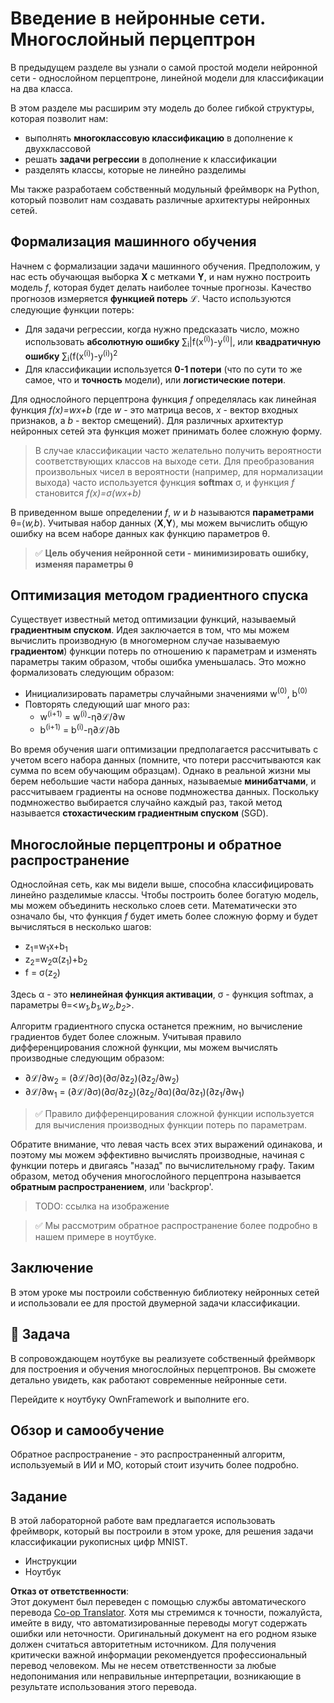 <!--
CO_OP_TRANSLATOR_METADATA:
{
  "original_hash": "df98b2c59f87d8543135301e87969f70",
  "translation_date": "2025-05-20T02:11:32+00:00",
  "source_file": "15-rag-and-vector-databases/data/own_framework.md",
  "language_code": "ru"
}
-->
# Введение в нейронные сети. Многослойный перцептрон

В предыдущем разделе вы узнали о самой простой модели нейронной сети - однослойном перцептроне, линейной модели для классификации на два класса.

В этом разделе мы расширим эту модель до более гибкой структуры, которая позволит нам:

* выполнять **многоклассовую классификацию** в дополнение к двухклассовой
* решать **задачи регрессии** в дополнение к классификации
* разделять классы, которые не линейно разделимы

Мы также разработаем собственный модульный фреймворк на Python, который позволит нам создавать различные архитектуры нейронных сетей.

## Формализация машинного обучения

Начнем с формализации задачи машинного обучения. Предположим, у нас есть обучающая выборка **X** с метками **Y**, и нам нужно построить модель *f*, которая будет делать наиболее точные прогнозы. Качество прогнозов измеряется **функцией потерь** ℒ. Часто используются следующие функции потерь:

* Для задачи регрессии, когда нужно предсказать число, можно использовать **абсолютную ошибку** ∑<sub>i</sub>|f(x<sup>(i)</sup>)-y<sup>(i)</sup>|, или **квадратичную ошибку** ∑<sub>i</sub>(f(x<sup>(i)</sup>)-y<sup>(i)</sup>)<sup>2</sup>
* Для классификации используется **0-1 потери** (что по сути то же самое, что и **точность** модели), или **логистические потери**.

Для однослойного перцептрона функция *f* определялась как линейная функция *f(x)=wx+b* (где *w* - это матрица весов, *x* - вектор входных признаков, а *b* - вектор смещений). Для различных архитектур нейронных сетей эта функция может принимать более сложную форму.

> В случае классификации часто желательно получить вероятности соответствующих классов на выходе сети. Для преобразования произвольных чисел в вероятности (например, для нормализации выхода) часто используется функция **softmax** σ, и функция *f* становится *f(x)=σ(wx+b)*

В приведенном выше определении *f*, *w* и *b* называются **параметрами** θ=⟨*w,b*⟩. Учитывая набор данных ⟨**X**,**Y**⟩, мы можем вычислить общую ошибку на всем наборе данных как функцию параметров θ.

> ✅ **Цель обучения нейронной сети - минимизировать ошибку, изменяя параметры θ**

## Оптимизация методом градиентного спуска

Существует известный метод оптимизации функций, называемый **градиентным спуском**. Идея заключается в том, что мы можем вычислить производную (в многомерном случае называемую **градиентом**) функции потерь по отношению к параметрам и изменять параметры таким образом, чтобы ошибка уменьшалась. Это можно формализовать следующим образом:

* Инициализировать параметры случайными значениями w<sup>(0)</sup>, b<sup>(0)</sup>
* Повторять следующий шаг много раз:
    - w<sup>(i+1)</sup> = w<sup>(i)</sup>-η∂ℒ/∂w
    - b<sup>(i+1)</sup> = b<sup>(i)</sup>-η∂ℒ/∂b

Во время обучения шаги оптимизации предполагается рассчитывать с учетом всего набора данных (помните, что потери рассчитываются как сумма по всем обучающим образцам). Однако в реальной жизни мы берем небольшие части набора данных, называемые **минибатчами**, и рассчитываем градиенты на основе подмножества данных. Поскольку подмножество выбирается случайно каждый раз, такой метод называется **стохастическим градиентным спуском** (SGD).

## Многослойные перцептроны и обратное распространение

Однослойная сеть, как мы видели выше, способна классифицировать линейно разделимые классы. Чтобы построить более богатую модель, мы можем объединить несколько слоев сети. Математически это означало бы, что функция *f* будет иметь более сложную форму и будет вычисляться в несколько шагов:
* z<sub>1</sub>=w<sub>1</sub>x+b<sub>1</sub>
* z<sub>2</sub>=w<sub>2</sub>α(z<sub>1</sub>)+b<sub>2</sub>
* f = σ(z<sub>2</sub>)

Здесь α - это **нелинейная функция активации**, σ - функция softmax, а параметры θ=<*w<sub>1</sub>,b<sub>1</sub>,w<sub>2</sub>,b<sub>2</sub>*>.

Алгоритм градиентного спуска останется прежним, но вычисление градиентов будет более сложным. Учитывая правило дифференцирования сложной функции, мы можем вычислять производные следующим образом:

* ∂ℒ/∂w<sub>2</sub> = (∂ℒ/∂σ)(∂σ/∂z<sub>2</sub>)(∂z<sub>2</sub>/∂w<sub>2</sub>)
* ∂ℒ/∂w<sub>1</sub> = (∂ℒ/∂σ)(∂σ/∂z<sub>2</sub>)(∂z<sub>2</sub>/∂α)(∂α/∂z<sub>1</sub>)(∂z<sub>1</sub>/∂w<sub>1</sub>)

> ✅ Правило дифференцирования сложной функции используется для вычисления производных функции потерь по параметрам.

Обратите внимание, что левая часть всех этих выражений одинакова, и поэтому мы можем эффективно вычислять производные, начиная с функции потерь и двигаясь "назад" по вычислительному графу. Таким образом, метод обучения многослойного перцептрона называется **обратным распространением**, или 'backprop'.

> TODO: ссылка на изображение

> ✅ Мы рассмотрим обратное распространение более подробно в нашем примере в ноутбуке.

## Заключение

В этом уроке мы построили собственную библиотеку нейронных сетей и использовали ее для простой двумерной задачи классификации.

## 🚀 Задача

В сопровождающем ноутбуке вы реализуете собственный фреймворк для построения и обучения многослойных перцептронов. Вы сможете детально увидеть, как работают современные нейронные сети.

Перейдите к ноутбуку OwnFramework и выполните его.

## Обзор и самообучение

Обратное распространение - это распространенный алгоритм, используемый в ИИ и МО, который стоит изучить более подробно.

## Задание

В этой лабораторной работе вам предлагается использовать фреймворк, который вы построили в этом уроке, для решения задачи классификации рукописных цифр MNIST.

* Инструкции
* Ноутбук

**Отказ от ответственности**:  
Этот документ был переведен с помощью службы автоматического перевода [Co-op Translator](https://github.com/Azure/co-op-translator). Хотя мы стремимся к точности, пожалуйста, имейте в виду, что автоматизированные переводы могут содержать ошибки или неточности. Оригинальный документ на его родном языке должен считаться авторитетным источником. Для получения критически важной информации рекомендуется профессиональный перевод человеком. Мы не несем ответственности за любые недопонимания или неправильные интерпретации, возникающие в результате использования этого перевода.